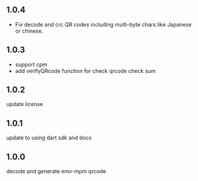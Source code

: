 
## 1.0.4

+ Fix decode and crc QR codes including multi-byte chars like Japanese or chinese.

## 1.0.3

+ support cpm
+ add verifyQRcode function for check qrcode check sum

## 1.0.2
update license
## 1.0.1
update to using dart sdk and docs

## 1.0.0
decode and generate emv-mpm qrcode
